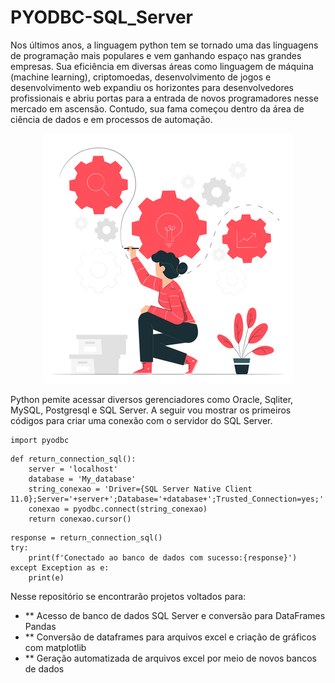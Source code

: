 # PYODBC-SQL_Server
 Nos últimos anos, a linguagem python tem se tornado uma das linguagens de programação mais populares e vem ganhando espaço nas grandes empresas. Sua eficiência em diversas áreas como linguagem de máquina (machine learning), criptomoedas, desenvolvimento de jogos e desenvolvimento web expandiu os horizontes para desenvolvedores profissionais e abriu portas para a entrada de novos programadores nesse mercado em ascensão. Contudo, sua fama começou dentro da área de ciência de dados e em processos de automação.

<p align="center">
  <img src="Img/pic01.png" >
</p>
 
 Python pemite acessar diversos gerenciadores como Oracle, Sqliter, MySQL, Postgresql e SQL Server. A seguir vou mostrar os primeiros códigos para criar uma conexão com o servidor do SQL Server.
 
 ```
 import pyodbc
 ```
```
def return_connection_sql():
    server = 'localhost'
    database = 'My_database'
    string_conexao = 'Driver={SQL Server Native Client 11.0};Server='+server+';Database='+database+';Trusted_Connection=yes;'
    conexao = pyodbc.connect(string_conexao)
    return conexao.cursor()
```
```
response = return_connection_sql()
try:
    print(f'Conectado ao banco de dados com sucesso:{response}')
except Exception as e:
    print(e)
```
 Nesse repositório se encontrarão projetos voltados para:
 
 * ** Acesso de banco de dados SQL Server e conversão para DataFrames Pandas
 * ** Conversão de dataframes para arquivos excel e criação de gráficos com matplotlib
 * ** Geração automatizada de arquivos excel por meio de novos bancos de dados
